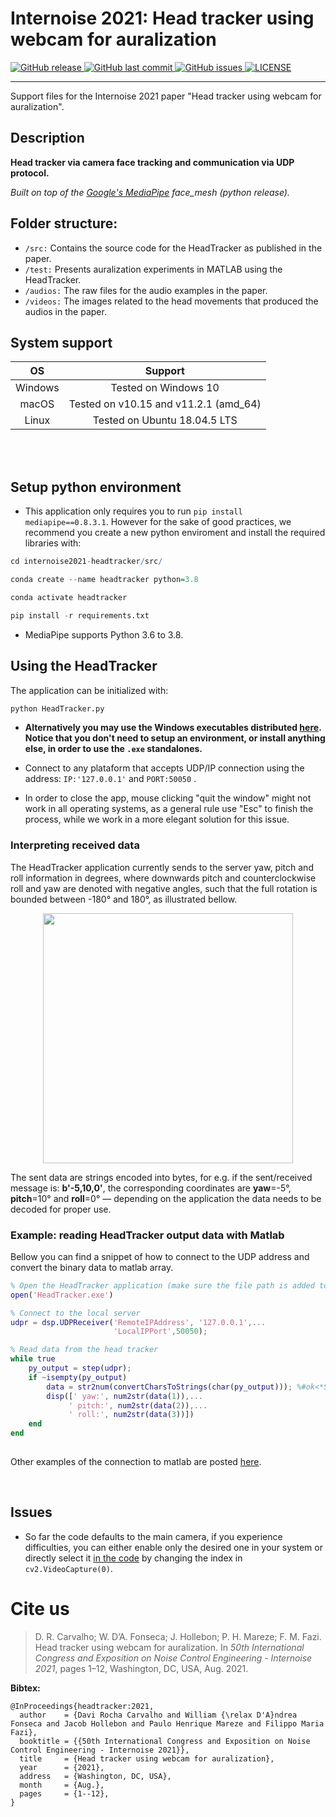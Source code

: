# Internoise 2021: Head tracker using webcam for auralization
<p align="left">
  <a href="https://github.com/eac-ufsm/internoise2021-headtracker/releases/" target="_blank">
    <img alt="GitHub release" src="https://img.shields.io/github/v/release/eac-ufsm/internoise2021-headtracker?include_prereleases&style=flat-square">
  </a>

  <a href="https://github.com/eac-ufsm/internoise2021-headtracker/commits/master" target="_blank">
    <img src="https://img.shields.io/github/last-commit/eac-ufsm/internoise2021-headtracker?style=flat-square" alt="GitHub last commit">
  </a>

  <a href="https://github.com/eac-ufsm/internoise2021-headtracker/issues" target="_blank">
    <img src="https://img.shields.io/github/issues/eac-ufsm/internoise2021-headtracker?style=flat-square&color=red" alt="GitHub issues">
  </a>

  <a href="https://github.com/eac-ufsm/internoise2021-headtracker/blob/master/LICENSE" target="_blank">
    <img alt="LICENSE" src="https://img.shields.io/github/license/eac-ufsm/internoise2021-headtracker?style=flat-square&color=yellow">
  <a/>

</p>
<hr>

Support files for the Internoise 2021 paper "Head tracker using webcam for auralization".

## Description
**Head tracker via camera face tracking and communication via UDP protocol.**

*Built on top of the [Google's MediaPipe](https://github.com/google/mediapipe) face_mesh (python release).*

## Folder structure:
  - ```/src:``` Contains the source code for the HeadTracker as published in the paper.
  - ```/test:``` Presents auralization experiments in MATLAB using the HeadTracker.
  - ```/audios:``` The raw files for the audio examples in the paper.  
  - ```/videos:``` The images related to the head movements that produced the audios in the paper.


## System support 
|    OS   |         Support         |
|:-------:|:-----------------------:|
| Windows |   Tested on Windows 10  |
|  macOS  | Tested on v10.15 and v11.2.1 (amd_64) |
|  Linux  | Tested on Ubuntu 18.04.5 LTS          |


<br/><br/>
## Setup python environment
  - This application only requires you to run ```pip install mediapipe==0.8.3.1```. However for the sake of good practices, we recommend you create a new python enviroment and install the required libraries with:
  
  ```R
  cd internoise2021-headtracker/src/
  
  conda create --name headtracker python=3.8
  
  conda activate headtracker

  pip install -r requirements.txt
  ``` 
- MediaPipe supports Python 3.6 to 3.8.

## Using the HeadTracker
  The application can be initialized with:
  ```python
  python HeadTracker.py
  ```
  
 - **Alternatively you may use the Windows executables distributed [here](https://github.com/eac-ufsm/internoise2021-headtracker/releases/tag/1.05.23). Notice that you don't need to setup an environment, or install anything else, in order to use the ```.exe``` standalones.**

- Connect to any plataform that accepts UDP/IP connection using the address: ```IP:'127.0.0.1'```  and ```PORT:50050``` .

- In order to close the app, mouse clicking "quit the window" might not work in all operating systems, as a general rule use "Esc" to finish the process, while we work in a more elegant solution for this issue.


### Interpreting received data
The HeadTracker application currently sends to the server yaw, pitch and roll information in degrees, where downwards pitch and counterclockwise roll and yaw are denoted with negative angles, such that the full rotation is bounded between -180° and 180°, as illustrated bellow. 


<p align="center">
<img width="400px" src="https://github.com/eac-ufsm/internoise2021-headtracker/blob/main/images/coord.svg"/>
</p>
  
The sent data are strings encoded into bytes,  for e.g. if the sent/received message is: **b'-5,10,0'**,  the corresponding coordinates are **yaw**=-5°, **pitch**=10° and **roll**=0°  &#8212; depending on the application the data needs to be decoded for proper use.


### Example: reading HeadTracker output data with Matlab
Bellow you can find a snippet of how to connect to the UDP address and convert the binary data to matlab array.
``` matlab
% Open the HeadTracker application (make sure the file path is added to matlab path variables)
open('HeadTracker.exe')   

% Connect to the local server
udpr = dsp.UDPReceiver('RemoteIPAddress', '127.0.0.1',...
                       'LocalIPPort',50050); 

% Read data from the head tracker
while true   
    py_output = step(udpr);
    if ~isempty(py_output)
        data = str2num(convertCharsToStrings(char(py_output))); %#ok<*ST2NM>
        disp([' yaw:', num2str(data(1)),...
             ' pitch:', num2str(data(2)),...
             ' roll:', num2str(data(3))])
    end
end 
 
```
Other examples of the connection to matlab are posted [here](https://github.com/eac-ufsm/internoise2021-headtracker/tree/main/test).

<br/>

## Issues

 - So far the code defaults to the main camera, if you experience difficulties, you can either enable only the desired one in your system or directly select it [in the code](https://github.com/eac-ufsm/internoise2021-headtracker/blob/1f2dada96790360cbd68de936ef04852579f9a27/src/HeadTracker.py#L85) by changing the index in ```cv2.VideoCapture(0)```.

# Cite us

> D. R. Carvalho; W. D’A. Fonseca; J. Hollebon; P. H. Mareze; F. M. Fazi. Head tracker using webcam for auralization. In *50th International Congress and Exposition on Noise Control Engineering - Internoise 2021*, pages 1–12, Washington, DC, USA, Aug. 2021.

**Bibtex:**
```
@InProceedings{headtracker:2021,
  author    = {Davi Rocha Carvalho and William {\relax D'A}ndrea Fonseca and Jacob Hollebon and Paulo Henrique Mareze and Filippo Maria Fazi},
  booktitle = {{50th International Congress and Exposition on Noise Control Engineering - Internoise 2021}},
  title     = {Head tracker using webcam for auralization},
  year      = {2021},
  address   = {Washington, DC, USA},
  month     = {Aug.},
  pages     = {1--12},
}
```

